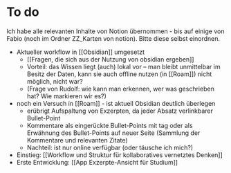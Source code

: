 # To do

Ich habe alle relevanten Inhalte von Notion übernommen - bis auf einige von Fabio (noch im Ordner ZZ_Karten von notion). Bitte diese selbst einordnen.

- Aktueller workflow in [[Obsidian]] umgesetzt
	- [[Fragen, die sich aus der Nutzung von obsidian ergeben]]
	- Vorteil: das Wissen liegt (auch) lokal vor – man bleibt unmittelbar im Besitz der Daten, kann sie auch offline nutzen (in [[Roam]]) nicht möglich, nicht war?
	- (Frage von Rudolf: wie kann man erkennen, wer was geschrieben hat? Wie markieren wir es?)
- noch ein Versuch in [[Roam]] - ist aktuell Obsidian deutlich überlegen
    - erübrigt Aufspaltung von Exzerpten, da jeder Absatz verlinkbarer Bullet-Point
    - Kommentare als eingerückte Bullet-Points mit tag oder als Erwähnung des Bullet-Points auf neuer Seite (Sammlung der Kommentare und relevanten Zitate)
    - Nachteil: ist nur online verfügbar (oder täusche ich mich?)
- Einstieg: [[Workflow und Struktur für kollaboratives vernetztes Denken]]
- Erste Entwicklung: [[App Exzerpte-Ansicht für Studium]]